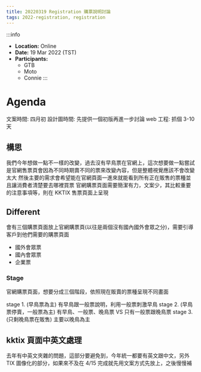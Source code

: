 ```yaml
---
title: 20220319 Registration 購票說明討論
tags: 2022-registration, registration
---
```

:::info
- **Location:** Online
- **Date:** 19 Mar 2022 (TST)
- **Participants:**
    - GTB
    - Moto
    - Connie
:::


# Agenda
文案時間: 四月初
設計圖時間: 先提供一個初版再進一步討論
web 工程: 抓個 3-10 天

## 構思
我們今年想做一點不一樣的改變，過去沒有早鳥票在官網上，這次想要做一點嘗試是官網售票頁會因為不同時期賣不同的票來改變內容，但是整體視覺應該不會改變太大
然後主要的需求會希望能在官網頁面一進來就能看到所有正在販售的票種並且讓消費者清楚要去哪裡買票 
官網購票頁面需要簡潔有力，文案少，其比較重要的注意事項等，則在 KKTIX 售票頁面上呈現

## Different
會有三個購票頁面放上官網購票頁(以往是兩個沒有國內國外會眾之分)，需要引導客戶到他們需要的購票頁面
- 國外會眾票
- 國內會眾票
- 企業票

### Stage
官網購票頁面，想要分成三個階段，依照現在販賣的票種呈現不同畫面

stage 1. (早鳥票為主)
    有早鳥跟一般票說明，利用一般票刺激早鳥
stage 2. (早鳥票停賣，一般票為主)
    有早鳥、一般票、晚鳥票 VS 只有一般票跟晚鳥票 
stage 3. (只剩晚鳥票在販售)
    主要以晚鳥為主

## kktix 頁面中英文處理
去年有中英文夾雜的問題，這部分要避免到，今年統一都要有英文跟中文，另外 TIX 圖像化的部分，如果來不及在 4/15 完成就先用文案方式先放上，之後慢慢補